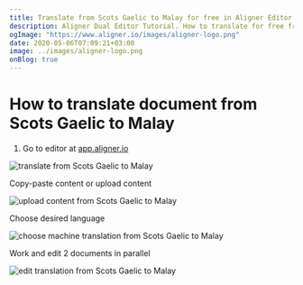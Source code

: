 ```yaml
---
title: Translate from Scots Gaelic to Malay for free in Aligner Editor
description: Aligner Dual Editor Tutorial. How to translate for free from Scots Gaelic to Malay. Aligner is multilingual document management platform. 
ogImage: "https://www.aligner.io/images/aligner-logo.png"
date: 2020-05-06T07:09:21+03:00
image: ../images/aligner-logo.png
onBlog: true
---
```


# How to translate document from Scots Gaelic to Malay

1. Go to editor at [app.aligner.io](https://app.aligner.io "Aligner App web page")

![translate from Scots Gaelic to Malay](../aligner-blank-editor.png "translate from Scots Gaelic to Malay")

Copy-paste content or upload content

![upload content from Scots Gaelic to Malay](../aligner-uploaded-document.png "upload content from Scots Gaelic to Malay")

Choose desired language

![choose machine translation from Scots Gaelic to Malay](../aligner-language-dropdown.png "choose machine translation from Scots Gaelic to Malay")

Work and edit 2 documents in parallel

![edit translation from Scots Gaelic to Malay](../aligner-double-sitded-editor.png "edit translation from Scots Gaelic to Malay")

